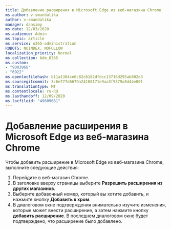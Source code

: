 ```yaml
---
title: Добавление расширения в Microsoft Edge из веб-магазина Chrome
ms.author: v-smandalika
author: v-smandalika
manager: dansimp
ms.date: 12/03/2020
ms.audience: Admin
ms.topic: article
ms.service: o365-administration
ROBOTS: NOINDEX, NOFOLLOW
localization_priority: Normal
ms.collection: Adm_O365
ms.custom:
- "9003868"
- "6922"
ms.openlocfilehash: b11a1304ce6c82c6182dfdcc13716d295ab802d3
ms.sourcegitcommit: 3c6e777d6679a24108171e9aa3f9379a8d44e001
ms.translationtype: MT
ms.contentlocale: ru-RU
ms.lasthandoff: 12/09/2020
ms.locfileid: "49609661"
---
```

# <a name="add-an-extension-to-microsoft-edge-from-the-chrome-web-store"></a>Добавление расширения в Microsoft Edge из веб-магазина Chrome

Чтобы добавить расширение в Microsoft Edge из веб-магазина Chrome, выполните следующие действия:

1. Перейдите в веб-магазин Chrome.
2. В заголовке вверху страницы выберите **Разрешить расширения из других магазинов**.
3. Выберите добавочный номер, который вы хотите добавить, и нажмите кнопку **Добавить в хром**.
4. В диалоговом окне подтверждения внимательно изучите изменения, которые может внести расширение, а затем нажмите кнопку **добавить расширение**.
В последнем диалоговом окне будет подтверждено, что расширение было добавлено.